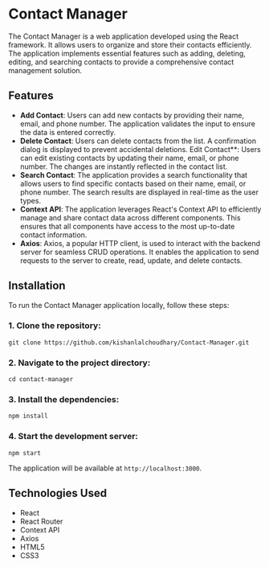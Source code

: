 # Contact Manager

The Contact Manager is a web application developed using the React framework. It allows users to organize and store their contacts efficiently. The application implements essential features such as adding, deleting, editing, and searching contacts to provide a comprehensive contact management solution.

## Features

- **Add Contact**: Users can add new contacts by providing their name, email, and phone number. The application validates the input to ensure the data is entered correctly.
- **Delete Contact**: Users can delete contacts from the list. A confirmation dialog is displayed to prevent accidental deletions.
Edit Contact**: Users can edit existing contacts by updating their name, email, or phone number. The changes are instantly reflected in the contact list.
- **Search Contact**: The application provides a search functionality that allows users to find specific contacts based on their name, email, or phone number. The search results are displayed in real-time as the user types.
- **Context API**: The application leverages React's Context API to efficiently manage and share contact data across different components. This ensures that all components have access to the most up-to-date contact information.
- **Axios**: Axios, a popular HTTP client, is used to interact with the backend server for seamless CRUD operations. It enables the application to send requests to the server to create, read, update, and delete contacts.

## Installation

To run the Contact Manager application locally, follow these steps:

### 1. Clone the repository:
```
git clone https://github.com/kishanlalchoudhary/Contact-Manager.git
```
### 2. Navigate to the project directory:
```
cd contact-manager
```
### 3. Install the dependencies:
```
npm install
```
### 4. Start the development server:
```
npm start
```
The application will be available at `http://localhost:3000`.

## Technologies Used
- React
- React Router
- Context API
- Axios
- HTML5
- CSS3
